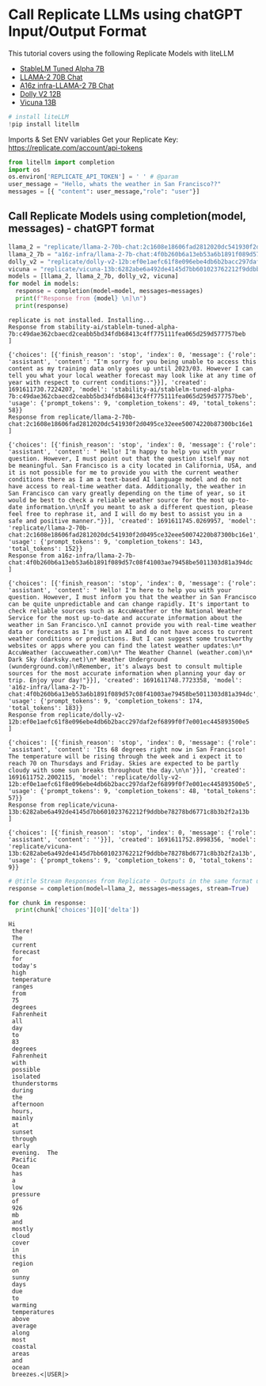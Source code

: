 # Call Replicate LLMs using chatGPT Input/Output Format
This tutorial covers using the following Replicate Models with liteLLM

- [StableLM Tuned Alpha 7B](https://replicate.com/stability-ai/stablelm-tuned-alpha-7b)
- [LLAMA-2 70B Chat](https://replicate.com/replicate/llama-2-70b-chat)
- [A16z infra-LLAMA-2 7B Chat](https://replicate.com/a16z-infra/llama-2-7b-chat)
- [Dolly V2 12B](https://replicate.com/replicate/dolly-v2-12b)
- [Vicuna 13B](https://replicate.com/replicate/vicuna-13b)






```python
# install liteLLM
!pip install litellm
```

Imports & Set ENV variables
Get your Replicate Key: https://replicate.com/account/api-tokens


```python
from litellm import completion
import os
os.environ['REPLICATE_API_TOKEN'] = ' ' # @param
user_message = "Hello, whats the weather in San Francisco??"
messages = [{ "content": user_message,"role": "user"}]
```

## Call Replicate Models using completion(model, messages) - chatGPT format


```python
llama_2 = "replicate/llama-2-70b-chat:2c1608e18606fad2812020dc541930f2d0495ce32eee50074220b87300bc16e1"
llama_2_7b = "a16z-infra/llama-2-7b-chat:4f0b260b6a13eb53a6b1891f089d57c08f41003ae79458be5011303d81a394dc"
dolly_v2 = "replicate/dolly-v2-12b:ef0e1aefc61f8e096ebe4db6b2bacc297daf2ef6899f0f7e001ec445893500e5"
vicuna = "replicate/vicuna-13b:6282abe6a492de4145d7bb601023762212f9ddbbe78278bd6771c8b3b2f2a13b"
models = [llama_2, llama_2_7b, dolly_v2, vicuna]
for model in models:
  response = completion(model=model, messages=messages)
  print(f"Response from {model} \n]\n")
  print(response)
```

    replicate is not installed. Installing...
    Response from stability-ai/stablelm-tuned-alpha-7b:c49dae362cbaecd2ceabb5bd34fdb68413c4ff775111fea065d259d577757beb 
    ]
    
    {'choices': [{'finish_reason': 'stop', 'index': 0, 'message': {'role': 'assistant', 'content': "I'm sorry for you being unable to access this content as my training data only goes up until 2023/03. However I can tell you what your local weather forecast may look like at any time of year with respect to current conditions:"}}], 'created': 1691611730.7224207, 'model': 'stability-ai/stablelm-tuned-alpha-7b:c49dae362cbaecd2ceabb5bd34fdb68413c4ff775111fea065d259d577757beb', 'usage': {'prompt_tokens': 9, 'completion_tokens': 49, 'total_tokens': 58}}
    Response from replicate/llama-2-70b-chat:2c1608e18606fad2812020dc541930f2d0495ce32eee50074220b87300bc16e1 
    ]
    
    {'choices': [{'finish_reason': 'stop', 'index': 0, 'message': {'role': 'assistant', 'content': " Hello! I'm happy to help you with your question. However, I must point out that the question itself may not be meaningful. San Francisco is a city located in California, USA, and it is not possible for me to provide you with the current weather conditions there as I am a text-based AI language model and do not have access to real-time weather data. Additionally, the weather in San Francisco can vary greatly depending on the time of year, so it would be best to check a reliable weather source for the most up-to-date information.\n\nIf you meant to ask a different question, please feel free to rephrase it, and I will do my best to assist you in a safe and positive manner."}}], 'created': 1691611745.0269957, 'model': 'replicate/llama-2-70b-chat:2c1608e18606fad2812020dc541930f2d0495ce32eee50074220b87300bc16e1', 'usage': {'prompt_tokens': 9, 'completion_tokens': 143, 'total_tokens': 152}}
    Response from a16z-infra/llama-2-7b-chat:4f0b260b6a13eb53a6b1891f089d57c08f41003ae79458be5011303d81a394dc 
    ]
    
    {'choices': [{'finish_reason': 'stop', 'index': 0, 'message': {'role': 'assistant', 'content': " Hello! I'm here to help you with your question. However, I must inform you that the weather in San Francisco can be quite unpredictable and can change rapidly. It's important to check reliable sources such as AccuWeather or the National Weather Service for the most up-to-date and accurate information about the weather in San Francisco.\nI cannot provide you with real-time weather data or forecasts as I'm just an AI and do not have access to current weather conditions or predictions. But I can suggest some trustworthy websites or apps where you can find the latest weather updates:\n* AccuWeather (accuweather.com)\n* The Weather Channel (weather.com)\n* Dark Sky (darksky.net)\n* Weather Underground (wunderground.com)\nRemember, it's always best to consult multiple sources for the most accurate information when planning your day or trip. Enjoy your day!"}}], 'created': 1691611748.7723358, 'model': 'a16z-infra/llama-2-7b-chat:4f0b260b6a13eb53a6b1891f089d57c08f41003ae79458be5011303d81a394dc', 'usage': {'prompt_tokens': 9, 'completion_tokens': 174, 'total_tokens': 183}}
    Response from replicate/dolly-v2-12b:ef0e1aefc61f8e096ebe4db6b2bacc297daf2ef6899f0f7e001ec445893500e5 
    ]
    
    {'choices': [{'finish_reason': 'stop', 'index': 0, 'message': {'role': 'assistant', 'content': 'Its 68 degrees right now in San Francisco! The temperature will be rising through the week and i expect it to reach 70 on Thursdays and Friday. Skies are expected to be partly cloudy with some sun breaks throughout the day.\n\n'}}], 'created': 1691611752.2002115, 'model': 'replicate/dolly-v2-12b:ef0e1aefc61f8e096ebe4db6b2bacc297daf2ef6899f0f7e001ec445893500e5', 'usage': {'prompt_tokens': 9, 'completion_tokens': 48, 'total_tokens': 57}}
    Response from replicate/vicuna-13b:6282abe6a492de4145d7bb601023762212f9ddbbe78278bd6771c8b3b2f2a13b 
    ]
    
    {'choices': [{'finish_reason': 'stop', 'index': 0, 'message': {'role': 'assistant', 'content': ''}}], 'created': 1691611752.8998356, 'model': 'replicate/vicuna-13b:6282abe6a492de4145d7bb601023762212f9ddbbe78278bd6771c8b3b2f2a13b', 'usage': {'prompt_tokens': 9, 'completion_tokens': 0, 'total_tokens': 9}}
    


```python
# @title Stream Responses from Replicate - Outputs in the same format used by chatGPT streaming
response = completion(model=llama_2, messages=messages, stream=True)

for chunk in response:
  print(chunk['choices'][0]['delta'])
```

    Hi
     there!
     The
     current
     forecast
     for
     today's
     high
     temperature
     ranges
     from
     75
     degrees
     Fahrenheit
     all
     day
     to
     83
     degrees
     Fahrenheit
     with
     possible
     isolated
     thunderstorms
     during
     the
     afternoon
     hours,
     mainly
     at
     sunset
     through
     early
     evening.  The
     Pacific
     Ocean
     has
     a
     low
     pressure
     of
     926
     mb
     and
     mostly
     cloud
     cover
     in
     this
     region
     on
     sunny
     days
     due
     to
     warming
     temperatures
     above
     average
     along
     most
     coastal
     areas
     and
     ocean
     breezes.<|USER|>
    


```python

```
